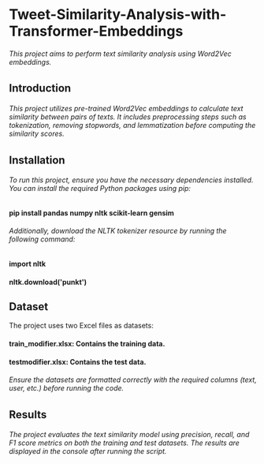 # Tweet-Similarity-Analysis-with-Transformer-Embeddings
###### This project aims to perform text similarity analysis using Word2Vec embeddings.
## Introduction
###### This project utilizes pre-trained Word2Vec embeddings to calculate text similarity between pairs of texts. It includes preprocessing steps such as tokenization, removing stopwords, and lemmatization before computing the similarity scores.
## Installation
###### To run this project, ensure you have the necessary dependencies installed. You can install the required Python packages using pip:

####                      pip install pandas numpy nltk scikit-learn gensim
###### Additionally, download the NLTK tokenizer resource by running the following command:

####        import nltk
####        nltk.download('punkt')


## Dataset
The project uses two Excel files as datasets:

#### train_modifier.xlsx: Contains the training data.
#### testmodifier.xlsx: Contains the test data.
###### Ensure the datasets are formatted correctly with the required columns (text, user, etc.) before running the code.

## Results
###### The project evaluates the text similarity model using precision, recall, and F1 score metrics on both the training and test datasets. The results are displayed in the console after running the script.


